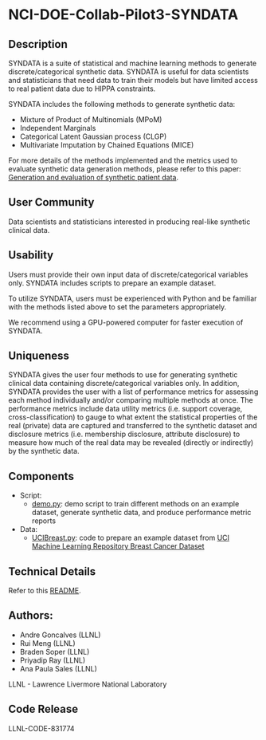 # NCI-DOE-Collab-Pilot3-SYNDATA

## Description
SYNDATA is a suite of statistical and machine learning methods to generate discrete/categorical synthetic data. SYNDATA is useful for data scientists and statisticians that need data to train their models but have limited access to real patient data due to HIPPA constraints.

SYNDATA includes the following methods to generate synthetic data:
 * Mixture of Product of Multinomials (MPoM) 
 * Independent Marginals
 * Categorical Latent Gaussian process (CLGP)
 * Multivariate Imputation by Chained Equations (MICE)

For more details of the methods implemented and the metrics used to evaluate synthetic data generation methods, please refer to this paper: [Generation and evaluation of synthetic patient data](https://bmcmedresmethodol.biomedcentral.com/articles/10.1186/s12874-020-00977-1).

## User Community
Data scientists and statisticians interested in producing real-like synthetic clinical data.

## Usability	
Users must provide their own input data of discrete/categorical variables only. SYNDATA includes scripts to prepare an example dataset. 

To utilize SYNDATA, users must be experienced with Python and be familiar with the methods listed above to set the parameters appropriately. 
 
We recommend using a GPU-powered computer for faster execution of SYNDATA.

## Uniqueness	
SYNDATA gives the user four methods to use for generating synthetic clinical data containing discrete/categorical variables only. In addition, SYNDATA provides the user with a list of performance metrics for assessing each method individually and/or comparing multiple methods at once. The performance metrics include data utility metrics (i.e. support coverage, cross-classification) to gauge to what extent the statistical properties of the real (private) data are captured and transferred to the synthetic dataset and disclosure metrics (i.e. membership disclosure, attribute disclosure) to measure how much of the real data may be revealed (directly or indirectly) by the synthetic data.

## Components	

* Script:
  * [demo.py](https://github.com/CBIIT/NCI-DOE-Collab-Pilot3-SYNDATA/blob/main/experiments/demo.py): demo script to train different methods on an example dataset, generate synthetic data, and produce performance metric reports
* Data:
  * [UCIBreast.py](https://github.com/CBIIT/NCI-DOE-Collab-Pilot3-SYNDATA/blob/main/datasets/UCIBreast.py): code to prepare an example dataset from [UCI Machine Learning Repository Breast Cancer Dataset](https://archive.ics.uci.edu/ml/datasets/breast+cancer) 


## Technical Details
Refer to this [README](.Technical_README.md).

## Authors:

- Andre Goncalves (LLNL)
- Rui Meng (LLNL)
- Braden Soper (LLNL)
- Priyadip Ray (LLNL)
- Ana Paula Sales (LLNL)

LLNL - Lawrence Livermore National Laboratory

## Code Release

LLNL-CODE-831774
